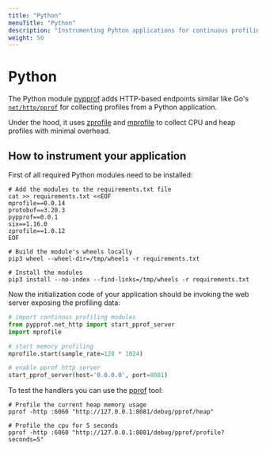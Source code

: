 ```yaml
---
title: "Python"
menuTitle: "Python"
description: "Instrumenting Pyhton applications for continuous profiling"
weight: 50
---
```


# Python

The Python module [pypprof] adds HTTP-based endpoints similar like Go's [`net/http/pprof`] for collecting profiles from a Python application.

Under the hood, it uses [zprofile] and [mprofile] to collect CPU and heap profiles with minimal overhead.

[`net/http/pprof`]: https://golang.org/pkg/net/http/pprof/
[pypprof]: https://github.com/timpalpant/pypprof
[zprofile]: https://github.com/timpalpant/zprofile
[mprofile]: https://github.com/timpalpant/mprofile

## How to instrument your application

First of all required Python modules need to be installed:

```shell
# Add the modules to the requirements.txt file
cat >> requirements.txt <<EOF
mprofile==0.0.14
protobuf==3.20.3
pypprof==0.0.1
six==1.16.0
zprofile==1.0.12
EOF

# Build the module's wheels locally
pip3 wheel --wheel-dir=/tmp/wheels -r requirements.txt

# Install the modules
pip3 install --no-index --find-links=/tmp/wheels -r requirements.txt
```

Now the initialization code of your application should be invoking the web server exposing the profiling data:

```python
# import continous profiling modules
from pypprof.net_http import start_pprof_server
import mprofile

# start memory profiling
mprofile.start(sample_rate=128 * 1024)

# enable pprof http server
start_pprof_server(host='0.0.0.0', port=8081)
```

To test the handlers you can use the [pprof] tool:

```shell
# Profile the current heap memory usage
pprof -http :6060 "http://127.0.0.1:8081/debug/pprof/heap"

# Profile the cpu for 5 seconds
pprof -http :6060 "http://127.0.0.1:8081/debug/pprof/profile?seconds=5"
```

[pprof]: https://github.com/google/pprof
